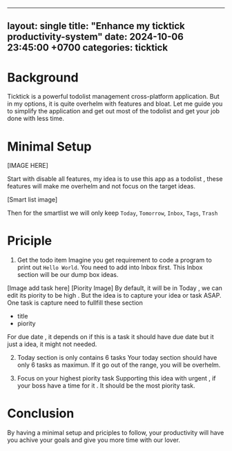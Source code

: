 
---
layout: single
title:  "Enhance my ticktick productivity-system"
date:   2024-10-06 23:45:00 +0700
categories: ticktick
---

# Background
Ticktick is a powerful todolist management cross-platform application. But in my options, it is quite overhelm with features and bloat. Let me guide you to simplify the application and get out most of the todolist and get your job done with less time.

# Minimal Setup

[IMAGE HERE]

Start with disable all features, my idea is to use this app as a todolist , these features will make me overhelm and not focus on the target ideas.

[Smart list image]

Then for the smartlist we will only keep `Today`, `Tomorrow`, `Inbox`, `Tags`, `Trash`

# Priciple
1. Get the todo item
Imagine you get requirement to code a program to print out `Hello World`. You need to add into Inbox first. This Inbox section will be our dump box ideas.

[Image add task here]
[Piority Image]
By default, it will be in Today , we can edit its piority to be high . But the idea is to capture your idea or task ASAP. 
One task is capture need to fullfill these section
- title
- piority

For due date , it depends on if this is a task it should have due date but it just a idea, it might not needed.

2. Today section is only contains 6 tasks
Your today section should have only 6 tasks as maximun. If it go out of the range, you will be overhelm.

3. Focus on your highest piority task
Supporting this idea with urgent , if your boss have a time for it . It should be the most piority task.

# Conclusion
By having a minimal setup and priciples to follow, your productivity will have you achive your goals and give you more time with our lover.

